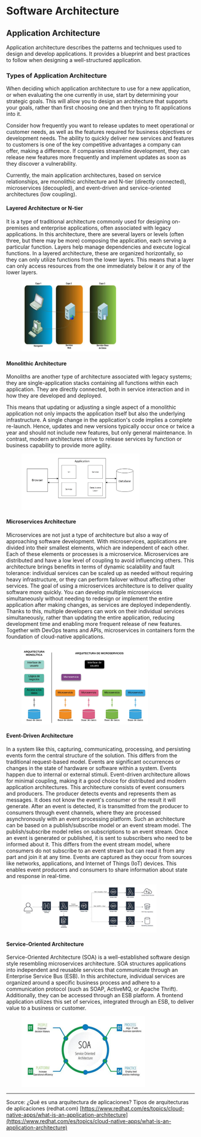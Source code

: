# Software Architecture

## Application Architecture

Application architecture describes the patterns and techniques used to design and develop applications. It provides a blueprint and best practices to follow when designing a well-structured application.

### Types of Application Architecture

When deciding which application architecture to use for a new application, or when evaluating the one currently in use, start by determining your strategic goals. This will allow you to design an architecture that supports your goals, rather than first choosing one and then trying to fit applications into it.

Consider how frequently you want to release updates to meet operational or customer needs, as well as the features required for business objectives or development needs. The ability to quickly deliver new services and features to customers is one of the key competitive advantages a company can offer, making a difference. If companies streamline development, they can release new features more frequently and implement updates as soon as they discover a vulnerability.

Currently, the main application architectures, based on service relationships, are monolithic architecture and N-tier (directly connected), microservices (decoupled), and event-driven and service-oriented architectures (low coupling).

#### Layered Architecture or N-tier

It is a type of traditional architecture commonly used for designing on-premises and enterprise applications, often associated with legacy applications. In this architecture, there are several layers or levels (often three, but there may be more) composing the application, each serving a particular function. Layers help manage dependencies and execute logical functions. In a layered architecture, these are organized horizontally, so they can only utilize functions from the lower layers. This means that a layer can only access resources from the one immediately below it or any of the lower layers.

<figure><img src=".gitbook/assets/image (18).png" alt="" width="264"><figcaption></figcaption></figure>

#### Monolithic Architecture

Monoliths are another type of architecture associated with legacy systems; they are single-application stacks containing all functions within each application. They are directly connected, both in service interaction and in how they are developed and deployed.

This means that updating or adjusting a single aspect of a monolithic application not only impacts the application itself but also the underlying infrastructure. A single change in the application's code implies a complete re-launch. Hence, updates and new versions typically occur once or twice a year and should not include new features, but only general maintenance. In contrast, modern architectures strive to release services by function or business capability to provide more agility.

<figure><img src=".gitbook/assets/image (19).png" alt="" width="317"><figcaption></figcaption></figure>

#### Microservices Architecture

Microservices are not just a type of architecture but also a way of approaching software development. With microservices, applications are divided into their smallest elements, which are independent of each other. Each of these elements or processes is a microservice. Microservices are distributed and have a low level of coupling to avoid influencing others. This architecture brings benefits in terms of dynamic scalability and fault tolerance: individual services can be scaled up as needed without requiring heavy infrastructure, or they can perform failover without affecting other services. The goal of using a microservices architecture is to deliver quality software more quickly. You can develop multiple microservices simultaneously without needing to redesign or implement the entire application after making changes, as services are deployed independently. Thanks to this, multiple developers can work on their individual services simultaneously, rather than updating the entire application, reducing development time and enabling more frequent release of new features. Together with DevOps teams and APIs, microservices in containers form the foundation of cloud-native applications.

<figure><img src=".gitbook/assets/image (20).png" alt="" width="339"><figcaption></figcaption></figure>

#### Event-Driven Architecture

In a system like this, capturing, communicating, processing, and persisting events form the central structure of the solution. This differs from the traditional request-based model. Events are significant occurrences or changes in the state of hardware or software within a system. Events happen due to internal or external stimuli. Event-driven architecture allows for minimal coupling, making it a good choice for distributed and modern application architectures. This architecture consists of event consumers and producers. The producer detects events and represents them as messages. It does not know the event's consumer or the result it will generate. After an event is detected, it is transmitted from the producer to consumers through event channels, where they are processed asynchronously with an event processing platform. Such an architecture can be based on a publish/subscribe model or an event stream model. The publish/subscribe model relies on subscriptions to an event stream. Once an event is generated or published, it is sent to subscribers who need to be informed about it. This differs from the event stream model, where consumers do not subscribe to an event stream but can read it from any part and join it at any time. Events are captured as they occur from sources like networks, applications, and Internet of Things (IoT) devices. This enables event producers and consumers to share information about state and response in real-time.

<figure><img src=".gitbook/assets/image (21).png" alt="" width="362"><figcaption></figcaption></figure>

#### Service-Oriented Architecture

Service-Oriented Architecture (SOA) is a well-established software design style resembling microservices architecture. SOA structures applications into independent and reusable services that communicate through an Enterprise Service Bus (ESB). In this architecture, individual services are organized around a specific business process and adhere to a communication protocol (such as SOAP, ActiveMQ, or Apache Thrift). Additionally, they can be accessed through an ESB platform. A frontend application utilizes this set of services, integrated through an ESB, to deliver value to a business or customer.

<figure><img src=".gitbook/assets/image (23).png" alt="" width="331"><figcaption></figcaption></figure>

***

Source: ¿Qué es una arquitectura de aplicaciones? Tipos de arquitecturas de aplicaciones (redhat.com) [https://www.redhat.com/es/topics/cloud-native-apps/what-is-an-application-architecture](https://www.redhat.com/es/topics/cloud-native-apps/what-is-an-application-architecture)
